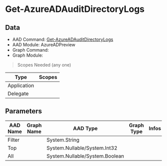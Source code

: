 # Get-AzureADAuditDirectoryLogs

> 

## Data

+ AAD Command: [Get-AzureADAuditDirectoryLogs](https://docs.microsoft.com/en-us/powershell/module/AzureADPreview/Get-AzureADAuditDirectoryLogs)
+ AAD Module: AzureADPreview
+ Graph Command: [](https://docs.microsoft.com/en-us/powershell/module//)
+ Graph Module: 

> Scopes Needed (any one)

|Type|Scopes|
|---|---|
|Application||
|Delegate||

## Parameters

|AAD Name|Graph Name|AAD Type|Graph Type|Infos|
|---|---|---|---|---|
|Filter||System.String|||
|Top||System.Nullable/System.Int32|||
|All||System.Nullable/System.Boolean|||

